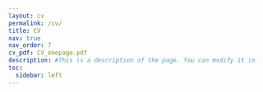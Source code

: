 ```yaml
---
layout: cv
permalink: /cv/
title: CV
nav: true
nav_order: 7
cv_pdf: CV_onepage.pdf
description: #This is a description of the page. You can modify it in 'pages/_cv.md'. You can also change or remove the top pdf download button.
toc:
  sidebar: left
---
```

